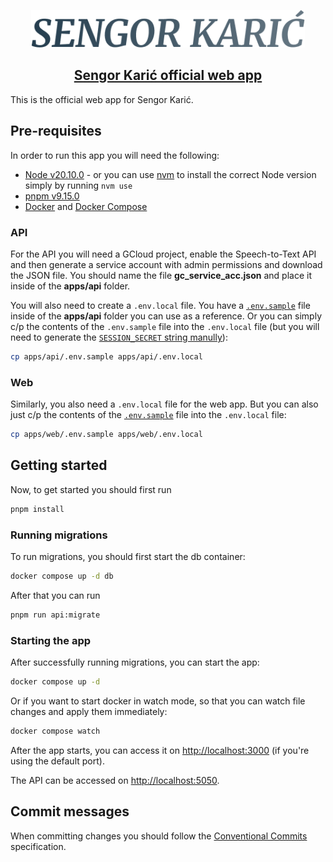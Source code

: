 <p align="center">
  <a href="https://sengorkaric.ba/">
    <img alt="logo" height="60" src="./.github/resources/logo.png">
    <h2 align="center">Sengor Karić official web app</h2>
  </a>
</p>

This is the official web app for Sengor Karić.

## Pre-requisites

In order to run this app you will need the following:

- [Node v20.10.0](https://nodejs.org) - or you can use [nvm](https://github.com/nvm-sh/nvm) to install the correct Node version simply by running `nvm use`
- [pnpm v9.15.0](https://pnpm.io/)
- [Docker](https://www.docker.com) and [Docker Compose](https://docs.docker.com/compose/install/)

### API

For the API you will need a GCloud project, enable the Speech-to-Text API and then generate a service account with admin permissions and download the JSON file. You should name the file **gc_service_acc.json** and place it inside of the __apps/api__ folder.

You will also need to create a `.env.local` file. You have a [`.env.sample`](apps/api/.env.sample) file inside of the __apps/api__ folder you can use as a reference. Or you can simply c/p the contents of the `.env.sample` file into the `.env.local` file (but you will need to generate the [`SESSION_SECRET` string manully](apps/api/.env.sample#L4)):

```sh
cp apps/api/.env.sample apps/api/.env.local
```

### Web

Similarly, you also need a `.env.local` file for the web app. But you can also just c/p the contents of the [`.env.sample`](apps/web/.env.sample) file into the `.env.local` file:

```sh
cp apps/web/.env.sample apps/web/.env.local
```

## Getting started

Now, to get started you should first run

```sh
pnpm install
```

### Running migrations

To run migrations, you should first start the db container:

```sh
docker compose up -d db
```

After that you can run

```sh
pnpm run api:migrate
```

### Starting the app

After successfully running migrations, you can start the app:

```sh
docker compose up -d
```

Or if you want to start docker in watch mode, so that you can watch file changes and apply them immediately:

```sh
docker compose watch
```

After the app starts, you can access it on [http://localhost:3000](http://localhost:3000) (if you're using the default port).

The API can be accessed on [http://localhost:5050](http://localhost:5050).

## Commit messages

When committing changes you should follow the [Conventional Commits](https://www.conventionalcommits.org/en/v1.0.0/) specification.